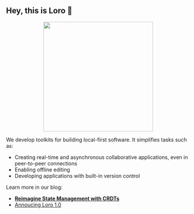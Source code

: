 ## Hey, this is Loro 👋

<p align="center">
  <img src="https://github.com/user-attachments/assets/0cad6c37-90aa-46f7-a43b-787a50603aae" width="300">
</p>

We develop toolkits for building local-first software. It simplifies tasks such as:

- Creating real-time and asynchronous collaborative applications, even in
  peer-to-peer connections
- Enabling offline editing
- Developing applications with built-in version control

Learn more in our blog: 
- [**Reimagine State Management with CRDTs**](https://www.loro.dev/blog/loro-now-open-source)
- [Annoucing Loro 1.0](https://loro.dev/blog/v1.0)
